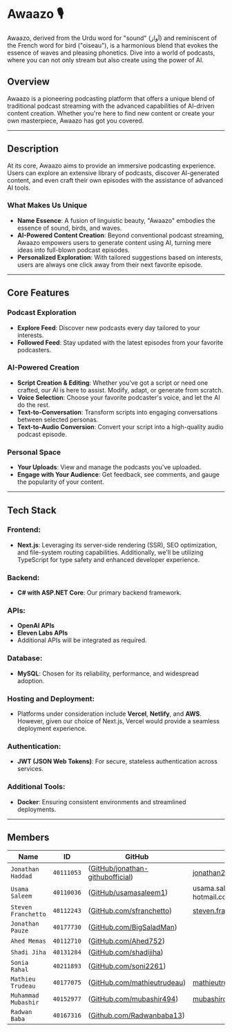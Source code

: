

# Awaazo 🎙️

Awaazo, derived from the Urdu word for "sound" (آواز) and reminiscent of the French word for bird ("oiseau"), is a harmonious blend that evokes the essence of waves and pleasing phonetics. Dive into a world of podcasts, where you can not only stream but also create using the power of AI.



## Overview

Awaazo is a pioneering podcasting platform that offers a unique blend of traditional podcast streaming with the advanced capabilities of AI-driven content creation. Whether you're here to find new content or create your own masterpiece, Awaazo has got you covered.

---
## Description

At its core, Awaazo aims to provide an immersive podcasting experience. Users can explore an extensive library of podcasts, discover AI-generated content, and even craft their own episodes with the assistance of advanced AI tools.

### What Makes Us Unique

- **Name Essence**: A fusion of linguistic beauty, "Awaazo" embodies the essence of sound, birds, and waves.
- **AI-Powered Content Creation**: Beyond conventional podcast streaming, Awaazo empowers users to generate content using AI, turning mere ideas into full-blown podcast episodes.
- **Personalized Exploration**: With tailored suggestions based on interests, users are always one click away from their next favorite episode.
---
## Core Features

### Podcast Exploration
- **Explore Feed**: Discover new podcasts every day tailored to your interests.
- **Followed Feed**: Stay updated with the latest episodes from your favorite podcasters.

### AI-Powered Creation
- **Script Creation & Editing**: Whether you've got a script or need one crafted, our AI is here to assist. Modify, adapt, or generate from scratch.
- **Voice Selection**: Choose your favorite podcaster's voice, and let the AI do the rest.
- **Text-to-Conversation**: Transform scripts into engaging conversations between selected personas.
- **Text-to-Audio Conversion**: Convert your script into a high-quality audio podcast episode.

### Personal Space
- **Your Uploads**: View and manage the podcasts you've uploaded.
- **Engage with Your Audience**: Get feedback, see comments, and gauge the popularity of your content.


---

## Tech Stack

### Frontend:
- **Next.js**: Leveraging its server-side rendering (SSR), SEO optimization, and file-system routing capabilities. Additionally, we'll be utilizing TypeScript for type safety and enhanced developer experience.

### Backend:
- **C# with ASP.NET Core**: Our primary backend framework.

### APIs:
- **OpenAI APIs**
- **Eleven Labs APIs**
- Additional APIs will be integrated as required.

### Database:
- **MySQL**: Chosen for its reliability, performance, and widespread adoption.

### Hosting and Deployment:
- Platforms under consideration include **Vercel**, **Netlify**, and **AWS**. However, given our choice of Next.js, Vercel would provide a seamless deployment experience.

### Authentication:
- **JWT (JSON Web Tokens)**: For secure, stateless authentication across services.

### Additional Tools:
- **Docker**: Ensuring consistent environments and streamlined deployments.

---

## Members



|   Name   | ID      | GitHub   | Email  
| ------------- | ------------- | --------    | -------- |
| `Jonathan Haddad`         | `40111053`         | ([GitHub/jonathan-githubofficial](https://github.com/jonathan-githubofficial))   | jonathan200023@gmail.com
| `Usama Saleem`         | `40110036`         | ([GitHub/usamasaleem1](https://github.com/usamasaleem1))   | usama.saleem [at] hotmail.com
| `Steven Franchetto`         | `40112243`         | ([GitHub.com/sfranchetto](https://github.com/sfranchetto))   | steven.franchetto@gmail.com
| `Jonathan Pauze`         | `40177730`         | ([GitHub.com/BigSaladMan](https://github.com/BigSaladMan))   | 
| `Ahed Memas`         | `40112710`         | ([GitHub.com/Ahed752](https://github.com/Ahed752))   | 
| `Shadi Jiha`         | `40131284`         | ([GitHub.com/shadijiha](https://github.com/shadijiha))   | 
| `Sonia Rahal`         | `40211893`         | ([GitHub.com/soni2261](https://github.com/soni2261))   | 
| `Mathieu Trudeau`         | `40177075`         | ([GitHub.com/mathieutrudeau](https://github.com/mathieutrudeau))   | mathieutrudeau11@gmail.com
| `Muhammad Mubashir`         | `40152977`         | ([GitHub.com/mubashir494](https://github.com/mubashir494))   |  mubashirqbl@gmail.com
| `Radwan Baba`         | `40167316`         | ([Github.com/Radwanbaba13](https://github.com/Radwanbaba13))   |  
